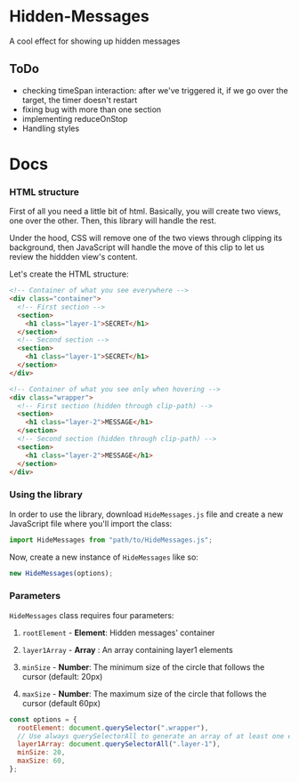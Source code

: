 # Hidden-Messages

A cool effect for showing up hidden messages

## ToDo

- checking timeSpan interaction: after we've triggered it, if we go over the target, the timer doesn't restart
- fixing bug with more than one section
- implementing reduceOnStop
- Handling styles

# Docs

### HTML structure

First of all you need a little bit of html. Basically, you will create two views, one over the other. Then, this library will handle the rest.

Under the hood, CSS will remove one of the two views through clipping its background, then JavaScript will handle the move of this clip to let us review the hiddden view's content.

Let's create the HTML structure:

```html
<!-- Container of what you see everywhere -->
<div class="container">
  <!-- First section -->
  <section>
    <h1 class="layer-1">SECRET</h1>
  </section>
  <!-- Second section -->
  <section>
    <h1 class="layer-1">SECRET</h1>
  </section>
</div>

<!-- Container of what you see only when hovering -->
<div class="wrapper">
  <!-- First section (hidden through clip-path) -->
  <section>
    <h1 class="layer-2">MESSAGE</h1>
  </section>
  <!-- Second section (hidden through clip-path) -->
  <section>
    <h1 class="layer-2">MESSAGE</h1>
  </section>
</div>
```

### Using the library

In order to use the library, download `HideMessages.js` file and create a new JavaScript file where you'll import the class:

```javascript
import HideMessages from "path/to/HideMessages.js";
```

Now, create a new instance of `HideMessages` like so:

```javascript
new HideMessages(options);
```

### Parameters

`HideMessages` class requires four parameters:

1. `rootElement` - **Element**: Hidden messages' container

2. `layer1Array` - **Array** : An array containing layer1 elements

3. `minSize` - **Number**: The minimum size of the circle that follows the cursor (default: 20px)

4. `maxSize` - **Number**: The maximum size of the circle that follows the cursor (default 60px)

```javascript
const options = {
  rootElement: document.querySelector(".wrapper"),
  // Use always querySelectorAll to generate an array of at least one element
  layer1Array: document.querySelectorAll(".layer-1"),
  minSize: 20,
  maxSize: 60,
};
```
